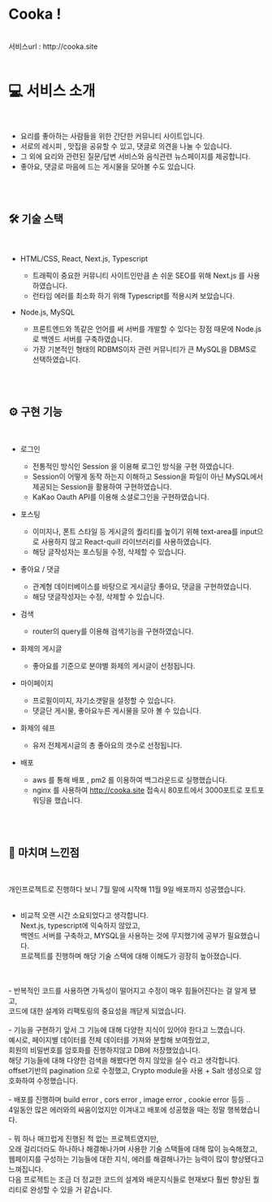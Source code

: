 # Cooka !
<br/>
서비스url : http://cooka.site

<br/>
<br/>

#   💻 서비스 소개 

<br/>

 - 요리를 좋아하는 사람들을 위한 간단한 커뮤니티 사이트입니다.  
 - 서로의 레시피 , 맛집을 공유할 수 있고, 댓글로 의견을 나눌 수 있습니다. 
 - 그 외에 요리와 관련된 질문/답변 서비스와 음식관련 뉴스페이지를 제공합니다.
 - 좋아요, 댓글로 마음에 드는 게시물을 모아볼 수도 있습니다.

<br/>
<br/>

##   🛠️ 기술 스택

<br/>

-  HTML/CSS, React, Next.js, Typescript
    -  트래픽이 중요한 커뮤니티 사이트인만큼 손 쉬운 SEO를 위해 Next.js 를 사용하였습니다.
    -  런타임 에러를 최소화 하기 위해 Typescript를 적용시켜 보았습니다.

-  Node.js, MySQL
    -  프론트엔드와 똑같은 언어를 써 서버를 개발할 수 있다는 장점 때문에 Node.js로 백엔드 서버를 구축하였습니다.
    -  가장 기본적인 형태의 RDBMS이자 관련 커뮤니티가 큰 MySQL을 DBMS로 선택하였습니다.
 
<br/>
<br/>

##   ⚙️ 구현 기능

<br/>

-   로그인
    -   전통적인 방식인 Session 을 이용해 로그인 방식을 구현 하였습니다.
    -   Session이 어떻게 동작 하는지 이해하고 Session을 파일이 아닌 MySQL에서 제공되는 Session을 활용하여 구현하였습니다.
    -   KaKao Oauth API를 이용해 소셜로그인을 구현하였습니다.

-   포스팅
    -   이미지나, 폰트 스타일 등 게시글의 퀄리티를 높이기 위해 text-area를 input으로 사용하지 않고 React-quill 라이브러리를 사용하였습니다.
    -   해당 글작성자는 포스팅을 수정, 삭제할 수 있습니다.
-   좋아요 / 댓글
    -   관계형 데이터베이스를 바탕으로 게시글당 좋아요, 댓글을 구현하였습니다.
    -   해당 댓글작성자는 수정, 삭제할 수 있습니다.
-   검색
    -   router의 query를 이용해 검색기능을 구현하였습니다.
-   화제의 게시글
    -   좋아요를 기준으로 분야별 화제의 게시글이 선정됩니다.
-   마이페이지
    -   프로필이미지, 자기소갯말을 설정할 수 있습니다.
    -   댓글단 게시물, 좋아요누른 게시물을 모아 볼 수 있습니다.
-   화제의 쉐프
    -   유저 전체게시글의 총 좋아요의 갯수로 선정됩니다.
-   배포
    -   aws 를 통해 배포 , pm2 를 이용하여 백그라운드로 실행했습니다.
    -   nginx 를 사용하여 http://cooka.site 접속시 80포트에서 3000포트로 포트포워딩을 했습니다.
<br/>
<br/>

##   🚩 마치며 느낀점

<br/>

개인프로젝트로 진행하다 보니 7월 말에 시작해 11월 9일 배포까지 성공했습니다.
<br/>
<br/>
 - 비교적 오랜 시간 소요되었다고 생각합니다.<br/>
Next.js, typescript에 익숙하지 않았고,<br/>
백엔드 서버를 구축하고, MYSQL을 사용하는 것에 무지했기에 공부가 필요했습니다.<br/>
프로젝트를 진행하며 해당 기술 스택에 대해 이해도가 굉장히 높아졌습니다.
<br/>
<br/>
 - 반복적인 코드를 사용하면 가독성이 떨어지고 수정이 매우 힘들어진다는 걸 알게 됐고,<br/>
코드에 대한 설계와 리팩토링의 중요성을 깨닫게 되었습니다.
<br/>
<br/>
 - 기능을 구현하기 앞서 그 기능에 대해 다양한 지식이 있어야 한다고 느꼈습니다.<br/>
예시로, 페이지별 데이터를 전체 데이터를 가져와 분할해 보여줬었고,<br/>
회원의 비밀번호를 암호화를 진행하지않고 DB에 저장했었습니다.<br/>
해당 기능들에 대해 다양한 검색을 해봤다면 하지 않았을 실수 라고 생각합니다.<br/>
offset기반의 pagination 으로 수정했고, Crypto module을 사용 + Salt 생성으로 암호화하여 수정했습니다.
<br/>
<br/>
 - 배포를 진행하며 build error , cors error , image error , cookie error 등등 ..<br/>
4일동안 많은 에러와의 싸움이었지만 이겨내고 배포에 성공했을 때는 정말 행복했습니다.
<br/>
<br/>
 - 뭐 하나 매끄럽게 진행된 적 없는 프로젝트였지만,<br/>
오래 걸리더라도 하나하나 해결해나가며 사용한 기술 스택들에 대해 많이 능숙해졌고,<br/>
웹페이지를 구성하는 기능들에 대한 지식, 에러를 해결해나가는 능력이 많이 향상됐다고 느껴집니다.<br/>
다음 프로젝트는 조금 더 정교한 코드의 설계와 배운지식들로 현재보다 훨씬 향상된 퀄리티로 완성할 수 있을 거 같습니다.






